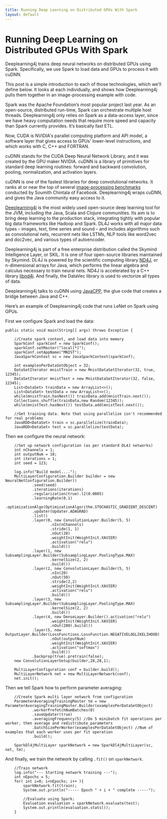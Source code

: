 ```yaml
---
title: Running Deep Learning on Distributed GPUs With Spark
layout: default
---
```


# Running Deep Learning on Distributed GPUs With Spark

Deeplearning4j trains deep neural networks on distributed GPUs using Spark. Specifically, we use Spark to load data and GPUs to process it with cuDNN. 

This post is a simple introduction to each of those technologies, which we'll define below. It looks at each individually, and shows how Deeplearning4j pulls them together in an image-processing example with code.

Spark was the Apache Foundation’s most popular project last year. As an open-source, distributed run-time, Spark can orchestrate multiple host threads. Deeplearning4j only relies on Spark as a data-access layer, since we have heavy computation needs that require more speed and capacity than Spark currently provides. It’s basically fast ETL.

Now, CUDA is NVIDIA's parallel computing platform and API model, a software layer that gives access to GPUs' lower-level instructions, and which works with C, C++ and FORTRAN. 

cuDNN stands for the CUDA Deep Neural Network Library, and it was created by the GPU maker NVIDIA. cuDNN is a library of primitives for standard deep learning routines: forward and backward convolution, pooling, normalization, and activation layers. 

cuDNN is one of the fastest libraries for deep convolutional networks. It ranks at or near the top of several [image-processing benchmarks](https://github.com/soumith/convnet-benchmarks) conducted by Soumith Chintala of Facebook. Deeplearning4j wraps cuDNN, and gives the Java community easy access to it. 

[Deeplearning4j](http://deeplearning4j.org/) is the most widely used open-source deep learning tool for the JVM, including the Java, Scala and Clojure communities. Its aim is to bring deep learning to the production stack, integrating tightly with popular big data frameworks like Hadoop and Spark. DL4J works with all major data types – images, text, time series and sound – and includes algorithms such as convolutional nets, recurrent nets like LSTMs, NLP tools like word2vec and doc2vec, and various types of autoencoder.

Deeplearning4j is part of a free enterprise distribution called the Skymind Intelligence Layer, or SKIL. It is one of four open-source libraries maintained by Skymind. DL4J is powered by the scientific computing library [ND4J](http://nd4j.org/), or n-dimensional arrays for Java, which performs the linear algebra and calculus necessary to train neural nets. ND4J is accelerated by a C++ library [libnd4j](https://github.com/deeplearning4j/libnd4j). And finally, the DataVec library is used to vectorize all types of data.

Deeplearning4j talks to cuDNN using [JavaCPP](https://github.com/bytedeco/javacpp), the glue code that creates a bridge between Java and C++. 

Here’s an example of Deeplearning4j code that runs LeNet on Spark using GPUs.

First we configure Spark and load the data:

    public static void main(String[] args) throws Exception {

        //Create spark context, and load data into memory
        SparkConf sparkConf = new SparkConf();
        sparkConf.setMaster("local[*]");
        sparkConf.setAppName("MNIST");
        JavaSparkContext sc = new JavaSparkContext(sparkConf);

        int examplesPerDataSetObject = 32;
        DataSetIterator mnistTrain = new MnistDataSetIterator(32, true, 12345);
        DataSetIterator mnistTest = new MnistDataSetIterator(32, false, 12345);
        List<DataSet> trainData = new ArrayList<>();
        List<DataSet> testData = new ArrayList<>();
        while(mnistTrain.hasNext()) trainData.add(mnistTrain.next());
        Collections.shuffle(trainData,new Random(12345));
        while(mnistTest.hasNext()) testData.add(mnistTest.next());

        //Get training data. Note that using parallelize isn't recommended for real problems
        JavaRDD<DataSet> train = sc.parallelize(trainData);
        JavaRDD<DataSet> test = sc.parallelize(testData);

Then we configure the neural network:

        //Set up network configuration (as per standard DL4J networks)
        int nChannels = 1;
        int outputNum = 10;
        int iterations = 1;
        int seed = 123;

        log.info("Build model....");
        MultiLayerConfiguration.Builder builder = new NeuralNetConfiguration.Builder()
                .seed(seed)
                .iterations(iterations)
                .regularization(true).l2(0.0005)
                .learningRate(0.1)
                .optimizationAlgo(OptimizationAlgorithm.STOCHASTIC_GRADIENT_DESCENT)
                .updater(Updater.ADAGRAD)
                .list()
                .layer(0, new ConvolutionLayer.Builder(5, 5)
                        .nIn(nChannels)
                        .stride(1, 1)
                        .nOut(20)
                        .weightInit(WeightInit.XAVIER)
                        .activation("relu")
                        .build())
                .layer(1, new SubsamplingLayer.Builder(SubsamplingLayer.PoolingType.MAX)
                        .kernelSize(2, 2)
                        .build())
                .layer(2, new ConvolutionLayer.Builder(5, 5)
                        .nIn(20)
                        .nOut(50)
                        .stride(2,2)
                        .weightInit(WeightInit.XAVIER)
                        .activation("relu")
                        .build())
                .layer(3, new SubsamplingLayer.Builder(SubsamplingLayer.PoolingType.MAX)
                        .kernelSize(2, 2)
                        .build())
                .layer(4, new DenseLayer.Builder().activation("relu")
                        .weightInit(WeightInit.XAVIER)
                        .nOut(200).build())
                .layer(5, new OutputLayer.Builder(LossFunctions.LossFunction.NEGATIVELOGLIKELIHOOD)
                        .nOut(outputNum)
                        .weightInit(WeightInit.XAVIER)
                        .activation("softmax")
                        .build())
                .backprop(true).pretrain(false);
        new ConvolutionLayerSetup(builder,28,28,1);

        MultiLayerConfiguration conf = builder.build();
        MultiLayerNetwork net = new MultiLayerNetwork(conf);
        net.init();

Then we tell Spark how to perform parameter averaging:

        //Create Spark multi layer network from configuration
        ParameterAveragingTrainingMaster tm = new ParameterAveragingTrainingMaster.Builder(examplesPerDataSetObject)
                .workerPrefetchNumBatches(0)
                .saveUpdater(true)
                .averagingFrequency(5) //Do 5 minibatch fit operations per worker, then average and redistribute parameters
                .batchSizePerWorker(examplesPerDataSetObject) //Num of examples that each worker uses per fit operation
                .build();

        SparkDl4jMultiLayer sparkNetwork = new SparkDl4jMultiLayer(sc, net, tm);

And finally, we train the network by calling `.fit()` on `sparkNetwork`.

        //Train network
        log.info("--- Starting network training ---");
        int nEpochs = 5;
        for( int i=0; i<nEpochs; i++ ){
            sparkNetwork.fit(train);
            System.out.println("----- Epoch " + i + " complete -----");

            //Evaluate using Spark:
            Evaluation evaluation = sparkNetwork.evaluate(test);
            System.out.println(evaluation.stats());
        }
